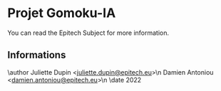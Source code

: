 # Projet Gomoku-IA

You can read the Epitech Subject for more information.

## Informations

\author Juliette Dupin <<juliette.dupin@epitech.eu>>\n
        Damien Antoniou <<damien.antoniou@epitech.eu>>\n
\date 2022
